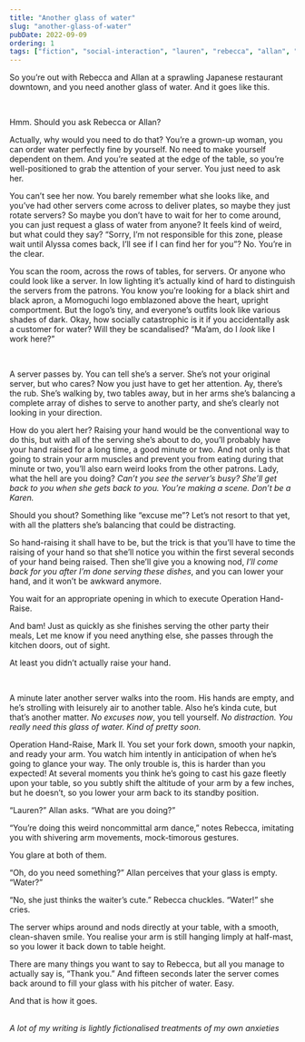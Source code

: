 ```yaml
---
title: "Another glass of water"
slug: "another-glass-of-water"
pubDate: 2022-09-09
ordering: 1
tags: ["fiction", "social-interaction", "lauren", "rebecca", "allan", "restaurants", "awkward", "overthinking"]
---
```



<span class="small-caps">So you’re out with Rebecca and Allan</span> at a sprawling Japanese restaurant downtown, and you need another glass of water. And it goes like this.

<br />

Hmm. Should you ask Rebecca or Allan?

Actually, why would you need to do that? You’re a grown-up woman, you can order water perfectly fine by yourself. No need to make yourself dependent on them. And you’re seated at the edge of the table, so you’re well-positioned to grab the attention of your server. You just need to ask her.

You can’t see her now. You barely remember what she looks like, and you’ve had other servers come across to deliver plates, so maybe they just rotate servers? So maybe you don’t have to wait for her to come around, you can just request a glass of water from anyone? It feels kind of weird, but what could they say? “Sorry, I’m not responsible for this zone, please wait until Alyssa comes back, I’ll see if I can find her for you”? No. You’re in the clear.

You scan the room, across the rows of tables, for servers. Or anyone who could look like a server. In low lighting it’s actually kind of hard to distinguish the servers from the patrons. You know you’re looking for a black shirt and black apron, a Momoguchi logo emblazoned above the heart, upright comportment. But the logo’s tiny, and everyone’s outfits look like various shades of dark. Okay, how socially catastrophic is it if you accidentally ask a customer for water? Will they be scandalised? “Ma’am, do I _look_ like I work here?”

<br />

A server passes by. You can tell she’s a server. She’s not your original server, but who cares? Now you just have to get her attention. Ay, there’s the rub. She’s walking by, two tables away, but in her arms she’s balancing a complete array of dishes to serve to another party, and she’s clearly not looking in your direction.

How do you alert her? Raising your hand would be the conventional way to do this, but with all of the serving she’s about to do, you’ll probably have your hand raised for a long time, a good minute or two. And not only is that going to strain your arm muscles and prevent you from eating during that minute or two, you’ll also earn weird looks from the other patrons. Lady, what the hell are you doing? _Can’t you see the server’s busy? She’ll get back to you when she gets back to you. You’re making a scene. Don’t be a Karen._

Should you shout? Something like “excuse me”? Let’s not resort to that yet, with all the platters she’s balancing that could be distracting.

So hand-raising it shall have to be, but the trick is that you’ll have to time the raising of your hand so that she’ll notice you within the first several seconds of your hand being raised. Then she’ll give you a knowing nod, _I’ll come back for you after I’m done serving these dishes_, and you can lower your hand, and it won’t be awkward anymore.

You wait for an appropriate opening in which to execute Operation Hand-Raise.

And bam! Just as quickly as she finishes serving the other party their meals, Let me know if you need anything else, she passes through the kitchen doors, out of sight.

At least you didn’t actually raise your hand.

<br />

A minute later another server walks into the room. His hands are empty, and he’s strolling with leisurely air to another table. Also he’s kinda cute, but that’s another matter. _No excuses now_, you tell yourself. _No distraction. You really need this glass of water. Kind of pretty soon._

Operation Hand-Raise, Mark II. You set your fork down, smooth your napkin, and ready your arm. You watch him intently in anticipation of when he’s going to glance your way. The only trouble is, this is harder than you expected! At several moments you think he’s going to cast his gaze fleetly upon your table, so you subtly shift the altitude of your arm by a few inches, but he doesn’t, so you lower your arm back to its standby position.

“Lauren?” Allan asks. “What are you doing?”

“You’re doing this weird noncommittal arm dance,” notes Rebecca, imitating you with shivering arm movements, mock-timorous gestures.

You glare at both of them.

“Oh, do you need something?” Allan perceives that your glass is empty. “Water?”

“No, she just thinks the waiter’s cute.” Rebecca chuckles. “Water!” she cries.

The server whips around and nods directly at your table, with a smooth, clean-shaven smile. You realise your arm is still hanging limply at half-mast, so you lower it back down to table height.

There are many things you want to say to Rebecca, but all you manage to actually say is, “Thank you.” And fifteen seconds later the server comes back around to fill your glass with his pitcher of water. Easy.

And that is how it goes.

<br />

<div class="commentary">
<i>
A lot of my writing is lightly fictionalised treatments of my own anxieties
</i>
</div>
